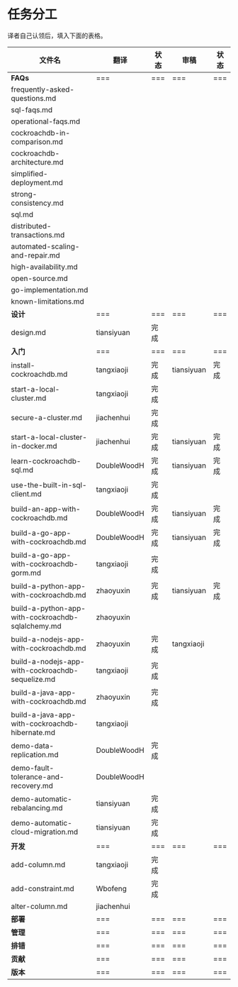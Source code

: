 # 任务分工

译者自己认领后，填入下面的表格。

| 文件名                                      | 翻译          | 状态   | 审稿         | 状态   |
| ---------------------------------------- | ----------- | ---- | ---------- | ---- |
| **FAQs** | === | === | === | === |
| frequently-asked-questions.md | | | | |
| sql-faqs.md | | | | |
| operational-faqs.md | | | | |
| cockroachdb-in-comparison.md | | | | |
| cockroachdb-architecture.md | | | | |
| simplified-deployment.md | | | | |
| strong-consistency.md | | | | |
| sql.md | | | | |
| distributed-transactions.md | | | | |
| automated-scaling-and-repair.md | | | | |
| high-availability.md | | | | |
| open-source.md | | | | |
| go-implementation.md | | | | |
| known-limitations.md | | | | |
| **设计** | === | === | === | === |
| design.md                                | tiansiyuan  | 完成   |            |      |
| **入门** | === | === | === | === |
| install-cockroachdb.md                   | tangxiaoji  | 完成   | tiansiyuan | 完成   |
| start-a-local-cluster.md                 | tangxiaoji  | 完成   |            |      |
| secure-a-cluster.md                      | jiachenhui  | 完成   |            |      |
| start-a-local-cluster-in-docker.md       | jiachenhui  | 完成   | tiansiyuan | 完成   |
| learn-cockroachdb-sql.md                 | DoubleWoodH | 完成   | tiansiyuan | 完成   |
| use-the-built-in-sql-client.md           | tangxiaoji  | 完成   |            |      |
| build-an-app-with-cockroachdb.md         | DoubleWoodH | 完成   | tiansiyuan | 完成   |
| build-a-go-app-with-cockroachdb.md       | DoubleWoodH | 完成   | tiansiyuan | 完成 |
| build-a-go-app-with-cockroachdb-gorm.md  | tangxiaoji  | 完成   |            |      |
| build-a-python-app-with-cockroachdb.md   | zhaoyuxin   | 完成   | tiansiyuan | 完成   |
| build-a-python-app-with-cockroachdb-sqlalchemy.md | zhaoyuxin   |      |            |      |
| build-a-nodejs-app-with-cockroachdb.md   | zhaoyuxin   | 完成   | tangxiaoji |      |
| build-a-nodejs-app-with-cockroachdb-sequelize.md | tangxiaoji  | 完成   |            |      |
| build-a-java-app-with-cockroachdb.md     | zhaoyuxin   | 完成   |            |      |
| build-a-java-app-with-cockroachdb-hibernate.md | tangxiaoji  |      |            |      |
| demo-data-replication.md                 | DoubleWoodH | 完成   |            |      |
| demo-fault-tolerance-and-recovery.md     | DoubleWoodH |      |            |      |
| demo-automatic-rebalancing.md            | tiansiyuan  | 完成   |            |      |
| demo-automatic-cloud-migration.md        | tiansiyuan  | 完成   |            |      |
| **开发** | === | === | === | === |
| add-column.md                            | tangxiaoji  | 完成   |            |      |
| add-constraint.md                        | Wbofeng     | 完成   |            |      |
| alter-column.md                          | jiachenhui  |      |            |      |
| **部署** | === | === | === | === |
| **管理** | === | === | === | === |
| **排错** | === | === | === | === |
| **贡献** | === | === | === | === |
| **版本** | === | === | === | === |

